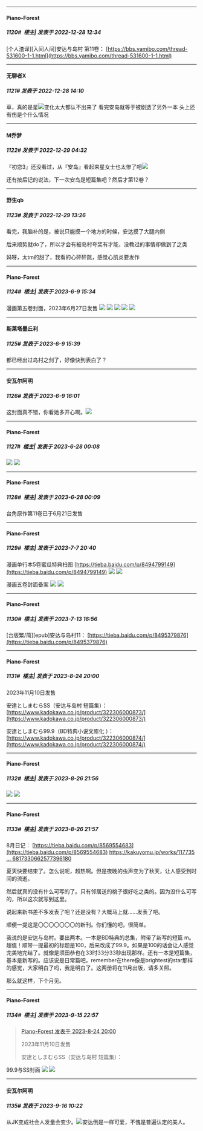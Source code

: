 

*****

####  Piano-Forest  
##### 1120#         楼主| 发表于 2022-12-28 12:34

[个人渣译][入间人间]安达与岛村 第11卷：
[https://bbs.yamibo.com/thread-531600-1-1.html](https://bbs.yamibo.com/thread-531600-1-1.html)



*****

####  无聊者X  
##### 1121#       发表于 2022-12-28 14:10

草，真的是星<img src="https://static.saraba1st.com/image/smiley/face2017/001.png" referrerpolicy="no-referrer">变化太大都认不出来了
看完安岛就等于被剧透了另外一本
头上还有伤是个什么情况



*****

####  M乔梦  
##### 1122#       发表于 2022-12-29 04:32

『初恋3』还没看过，从『安岛』看起来星女士也太惨了吧<img src="https://static.saraba1st.com/image/smiley/face2017/066.png" referrerpolicy="no-referrer">

还有按后记的说法，下一次安岛是短篇集吧？然后才第12卷？



*****

####  野生qb  
##### 1123#       发表于 2022-12-29 13:26

看完，我脑补的是，被说只能摸一个地方的时候，安达摸了大腿内侧

后来顺势就do了，所以才会有被岛村夸奖有才能，没教过的事情却做到了之类

妈呀，太tm的甜了，我看的心砰砰跳，感觉心肌炎要发作

*****

####  Piano-Forest  
##### 1124#         楼主| 发表于 2023-6-9 15:34

漫画第五卷封面，2023年6月27日发售
<img src="https://p.sda1.dev/11/bc477cb3909c6328b098477b37fe436a/322303000021_01.jpg" referrerpolicy="no-referrer">
<img src="https://p.sda1.dev/11/4af6da73dbeef951d96db78b4caca6a8/322303000021.jpg" referrerpolicy="no-referrer">
<img src="https://p.sda1.dev/11/cb663e139681d7d706877b738630f43c/20230609_153214.jpg" referrerpolicy="no-referrer">
<img src="https://p.sda1.dev/11/382a17244ac2070cfe8e0acdd2cc8bca/20230609_153213.jpg" referrerpolicy="no-referrer">
<img src="https://p.sda1.dev/11/23ddbe86b0871b3852a75662ce5fe77c/20230609_153206.jpg" referrerpolicy="no-referrer">

*****

####  斯莱塔墨丘利  
##### 1125#       发表于 2023-6-9 15:39

都已经出过岛村之剑了，好像快到表白了？


*****

####  安瓦尔阿明  
##### 1126#       发表于 2023-6-9 16:01

这封面真不错，你看她多开心啊。<img src="https://static.saraba1st.com/image/smiley/face2017/053.png" referrerpolicy="no-referrer">

*****

####  Piano-Forest  
##### 1127#         楼主| 发表于 2023-6-28 00:08

<img src="https://p.sda1.dev/12/a1c869b0edf93b14c71a501a733cafdf/12E79B3D1B42BCF2FF1D67C0CACBF2CD.jpg" referrerpolicy="no-referrer">
<img src="https://p.sda1.dev/12/347cd9b0fb654fbba601e63cfa132a86/3BF39E21031F87AA135669745B8578CE.jpg" referrerpolicy="no-referrer">

*****

####  Piano-Forest  
##### 1128#         楼主| 发表于 2023-6-28 00:09

台角原作第11卷已于6月21日发售

*****

####  Piano-Forest  
##### 1129#         楼主| 发表于 2023-7-7 20:40

漫画单行本5卷蜜瓜特典扫图
[https://tieba.baidu.com/p/8494799149](https://tieba.baidu.com/p/8494799149)
<img src="https://p.sda1.dev/12/eeed447eb485233e035eadf27e0a1090/9D9648A4A7813A624B97C52C87C722FD.jpg" referrerpolicy="no-referrer">
<img src="https://p.sda1.dev/12/6d9aab896cdb082dc83f876bb3ea486e/A327FE8C272A0E08863119584C229036.jpg" referrerpolicy="no-referrer">

漫画五卷封面备案
<img src="https://p.sda1.dev/12/3e5ca7e5b5a1d970cd09e50facff4f58/574CB776E7B6621CA0970CA1BD47B02A.jpg" referrerpolicy="no-referrer">
<img src="https://p.sda1.dev/12/5e7046d42f81e66dc223d33141bd09e7/3861A4F4A16869CBE4349E06BDE27D27.jpg" referrerpolicy="no-referrer">

*****

####  Piano-Forest  
##### 1130#         楼主| 发表于 2023-7-13 16:56

[台版繁/简][epub]安达与岛村11：
[https://tieba.baidu.com/p/8495379876](https://tieba.baidu.com/p/8495379876)

*****

####  Piano-Forest  
##### 1131#         楼主| 发表于 2023-8-24 20:00

2023年11月10日发售

安達としまむらSS（安达与岛村 短篇集）：
[https://www.kadokawa.co.jp/product/322306000873/](https://www.kadokawa.co.jp/product/322306000873/)

安達としまむら99.9（BD特典小说文库化 ​​​）：
[https://www.kadokawa.co.jp/product/322306000874/](https://www.kadokawa.co.jp/product/322306000874/)


*****

####  Piano-Forest  
##### 1132#         楼主| 发表于 2023-8-26 21:56

<img src="https://p.sda1.dev/12/1ed9fa607cc0c43a4b8bae129c9ae5af/20230826_215608.jpg" referrerpolicy="no-referrer">
<img src="https://p.sda1.dev/12/519a21e680c8387e553d1dd9f9ed144c/20230826_215605.jpg" referrerpolicy="no-referrer">

*****

####  Piano-Forest  
##### 1133#         楼主| 发表于 2023-8-26 21:57

8月日记：
[https://tieba.baidu.com/p/8569554683](https://tieba.baidu.com/p/8569554683)
[https://kakuyomu.jp/works/117735 ... 6817330662577396180](https://kakuyomu.jp/works/1177354054897444952/episodes/16817330662577396180)

夏天快要结束了。怎么说呢，超热啊。但是夜晚的虫声变为了秋天，让人感受到时间的流逝。

然后就真的没有什么可写的了。只有邻居送的桃子很好吃之类的。因为没什么可写的，所以这次就写到这里。

说起来新书差不多发表了吧？还是没有？大概马上就……发表了吧。

顺便一提这是〇〇〇〇〇〇〇的新刊。你们懂的吧，很简单。

我说的是安达与岛村。要出两本。一本是BD特典的总集，附带了新写的短篇 m。超值！顺带一提最初的标题是100，后来改成了99.9。如果是100的话会让人感觉完美地完结了。就像是须田恭也在33时33分33秒出现那样。还有一本是短篇集，基本是新写的。应该说是日常篇吧，remember在there像是brightest的star那样的感觉，大家明白了吗，我是明白了。这两册将在11月出版，请多关照。

那么就这样，下个月见。

*****

####  Piano-Forest  
##### 1134#         楼主| 发表于 2023-9-15 22:57

<blockquote><a href="httphttps://bbs.saraba1st.com/2b/forum.php?mod=redirect&amp;goto=findpost&amp;pid=62152024&amp;ptid=1963106" target="_blank">Piano-Forest 发表于 2023-8-24 20:00</a>

2023年11月10日发售

安達としまむらSS（安达与岛村 短篇集）：</blockquote>
99.9与SS封面
<img src="https://p.sda1.dev/13/c28b40ef769bc1e795eca81f6add3cf5/302307002156.jpg" referrerpolicy="no-referrer">
<img src="https://p.sda1.dev/13/b3fb9e36a562a5f2897fa4a7a167f87f/302307002158.jpg" referrerpolicy="no-referrer">


*****

####  安瓦尔阿明  
##### 1135#       发表于 2023-9-16 10:22

从JK变成社会人发量会变少。<img src="https://static.saraba1st.com/image/smiley/face2017/066.png" referrerpolicy="no-referrer">安达倒是一样可爱，不愧是普遍认定的美人。

